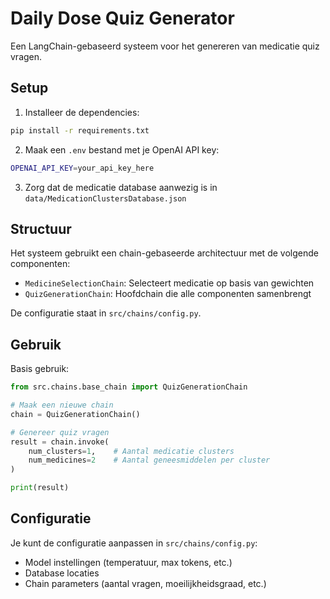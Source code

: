 # Daily Dose Quiz Generator

Een LangChain-gebaseerd systeem voor het genereren van medicatie quiz vragen.

## Setup

1. Installeer de dependencies:
```bash
pip install -r requirements.txt
```

2. Maak een `.env` bestand met je OpenAI API key:
```bash
OPENAI_API_KEY=your_api_key_here
```

3. Zorg dat de medicatie database aanwezig is in `data/MedicationClustersDatabase.json`

## Structuur

Het systeem gebruikt een chain-gebaseerde architectuur met de volgende componenten:

- `MedicineSelectionChain`: Selecteert medicatie op basis van gewichten
- `QuizGenerationChain`: Hoofdchain die alle componenten samenbrengt

De configuratie staat in `src/chains/config.py`.

## Gebruik

Basis gebruik:

```python
from src.chains.base_chain import QuizGenerationChain

# Maak een nieuwe chain
chain = QuizGenerationChain()

# Genereer quiz vragen
result = chain.invoke(
    num_clusters=1,    # Aantal medicatie clusters
    num_medicines=2    # Aantal geneesmiddelen per cluster
)

print(result)
```

## Configuratie

Je kunt de configuratie aanpassen in `src/chains/config.py`:

- Model instellingen (temperatuur, max tokens, etc.)
- Database locaties
- Chain parameters (aantal vragen, moeilijkheidsgraad, etc.) 
